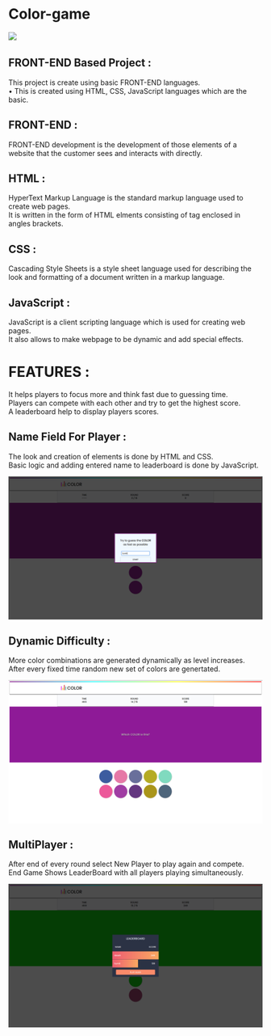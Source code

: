 # Color-game

<a href="https://sumitrohilla.github.io/colors-game/"><img src="https://img.shields.io/badge/-Game%20Link-4285F4?style=for-the-badge&logo=Google-Chrome&logoColor=white"/></a>

## FRONT-END Based Project :
 
This project is create using basic FRONT-END languages.\
• This is created using HTML, CSS, JavaScript languages which are the basic.

## FRONT-END :
FRONT-END development is the development of those elements of a website that the customer sees and interacts with directly.

## HTML :
HyperText Markup Language is the standard markup language used to create web pages.\
It is written in the form of HTML elments consisting of tag enclosed in
angles brackets.

## CSS :
Cascading Style Sheets is a style sheet language used for describing the look and formatting of a document written in a markup language.

## JavaScript :
JavaScript is a client scripting language which is used for creating web pages.\
It also allows to make webpage to be dynamic and add special effects.

# FEATURES :
It helps players to focus more and think fast due to guessing time.\
Players can compete with each other and try to get the highest score.\
A leaderboard help to display players scores.


## Name Field For Player :
The look and creation of elements is done by HTML and CSS.\
Basic logic and adding entered name to leaderboard is done by JavaScript.

<img align="center" src="assets/readme-img/start.png">

## Dynamic Difficulty : 
More color combinations are generated dynamically as level increases.\
After every fixed time random new set of colors are genertated.

<img align="center" src="assets/readme-img/random.png">

## MultiPlayer :
After end of every round select New Player to play again and compete.\
End Game Shows LeaderBoard with all players playing simultaneously.

<img align="center" src="assets/readme-img/leaderboard.png">
